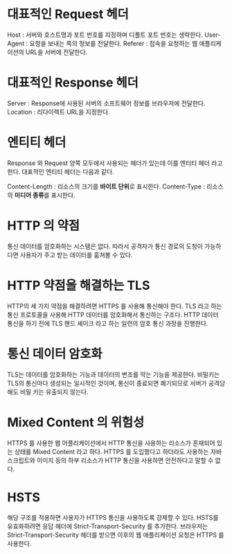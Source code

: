 # 대표적인 Request 헤더

Host : 서버와 호스트명과 포트 번호를 지정하며 디폴트 포트 번호는 생략한다.
User-Agent : 요청을 보내는 쪽의 정보를 전달한다.
Referer : 접속을 요청하는 웹 애플리케이션의 URL을 서버에 전달한다.

# 대표적인 Response 헤더

Server : Response에 사용된 서버의 소프트웨어 정보를 브라우저에 전달한다.
Location : 리다이렉트 URL을 지정한다.

# 엔티티 헤더

Response 와 Request 양쪽 모두에서 사용되는 헤더가 있는데 이를 엔티티 헤더 라고 한다.
대표적인 엔티티 헤더는 다음과 같다.

Content-Length : 리소스의 크기를 **바이트 단위**로 표시한다.
Content-Type : 리소스의 **미디어 종류**를 표시한다.

# HTTP 의 약점

통신 데이터를 암호화하는 시스템은 없다. 따라서 공격자가 통신 경로의 도청이 가능하다면 사용자가 주고 받는 데이터를 훔쳐볼 수 있다.

# HTTP 약점을 해결하는 TLS

HTTP의 세 가지 약점을 해결하려면 HTTPS 를 사용해 통신해야 한다.
TLS 라고 하는 통신 프로토콜을 사용해 HTTP 데이터를 암호화해서 통신하는 구조다.
HTTP 데이터 통신을 하기 전에 TLS 핸드 셰이크 라고 하는 일련의 암호 통신 과정을 진행한다.

# 통신 데이터 암호화

TLS는 데이터를 암호화하는 기능과 데이터의 변조를 막는 기능을 제공한다.
비밀키는 TLS의 통신마다 생성되는 일시적인 것이며, 통신이 종료되면 폐기되므로 서버가 공격당해도 비밀 키는 유출되지 않는다.

# Mixed Content 의 위험성

HTTPS 를 사용한 웹 어플리케이션에서 HTTP 통신을 사용하는 리소스가 혼재되어 있는 상태를 Mixed Content 라고 하다.
HTTPS 를 도입했다고 하더라도 사용하는 자바스크립트와 이미지 등의 하부 리소스가 HTTP 통신을 사용하면 안전하다고 말할 수 없다.

# HSTS

해당 구조를 적용하면 사용자가 HTTPS 통신을 사용하도록 강제할 수 있다. HSTS를 유효화하려면 응답 헤더에 Strict-Transport-Security 를 추가한다.
브라우저는 Strict-Transport-Security 헤더를 받으면 이후의 웹 애플리케이션 요청은 HTTPS 를 사용한다.
